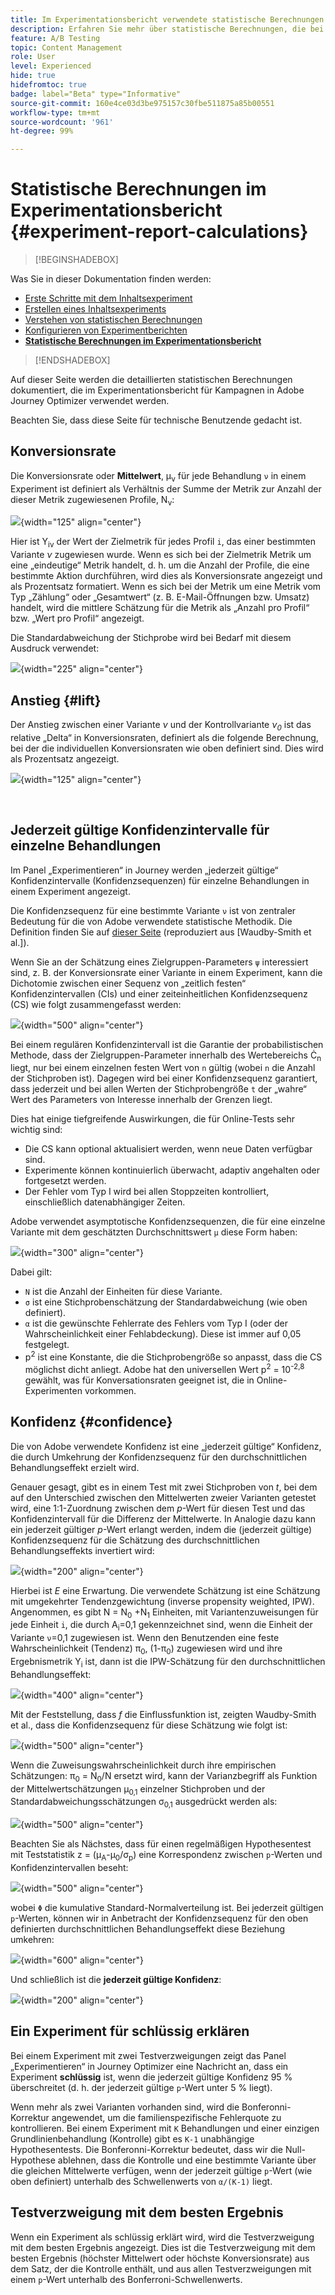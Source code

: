 ```yaml
---
title: Im Experimentationsbericht verwendete statistische Berechnungen
description: Erfahren Sie mehr über statistische Berechnungen, die bei der Ausführung von Experimentationsberichten verwendet werden
feature: A/B Testing
topic: Content Management
role: User
level: Experienced
hide: true
hidefromtoc: true
badge: label="Beta" type="Informative"
source-git-commit: 160e4ce03d3be975157c30fbe511875a85b00551
workflow-type: tm+mt
source-wordcount: '961'
ht-degree: 99%

---
```


# Statistische Berechnungen im Experimentationsbericht {#experiment-report-calculations}

>[!BEGINSHADEBOX]

Was Sie in dieser Dokumentation finden werden:

* [Erste Schritte mit dem Inhaltsexperiment](get-started-experiment.md)
* [Erstellen eines Inhaltsexperiments](content-experiment.md)
* [Verstehen von statistischen Berechnungen](experiment-calculations.md)
* [Konfigurieren von Experimentberichten](reporting-configuration.md)
* **[Statistische Berechnungen im Experimentationsbericht](experiment-report-calculations.md)**

>[!ENDSHADEBOX]

Auf dieser Seite werden die detaillierten statistischen Berechnungen dokumentiert, die im Experimentationsbericht für Kampagnen in Adobe Journey Optimizer verwendet werden.

Beachten Sie, dass diese Seite für technische Benutzende gedacht ist.

## Konversionsrate

Die Konversionsrate oder **Mittelwert**, μ<sub>ν</sub> für jede Behandlung `ν` in einem Experiment ist definiert als Verhältnis der Summe der Metrik zur Anzahl der dieser Metrik zugewiesenen Profile, N<sub>ν</sub>:

![](assets/statistical_1.png){width="125" align="center"}

Hier ist Y<sub>iν</sub> der Wert der Zielmetrik für jedes Profil `i`, das einer bestimmten Variante *ν* zugewiesen wurde. Wenn es sich bei der Zielmetrik Metrik um eine „eindeutige“ Metrik handelt, d. h. um die Anzahl der Profile, die eine bestimmte Aktion durchführen, wird dies als Konversionsrate angezeigt und als Prozentsatz formatiert. Wenn es sich bei der Metrik um eine Metrik vom Typ „Zählung“ oder „Gesamtwert“ (z. B. E-Mail-Öffnungen bzw. Umsatz) handelt, wird die mittlere Schätzung für die Metrik als „Anzahl pro Profil“ bzw. „Wert pro Profil“ angezeigt.

Die Standardabweichung der Stichprobe wird bei Bedarf mit diesem Ausdruck verwendet:

![](assets/statistical_2.png){width="225" align="center"}

## Anstieg {#lift}

Der Anstieg zwischen einer Variante *ν* und der Kontrollvariante *ν<sub>0</sub>* ist das relative „Delta“ in Konversionsraten, definiert als die folgende Berechnung, bei der die individuellen Konversionsraten wie oben definiert sind. Dies wird als Prozentsatz angezeigt.

![](assets/statistical_3.png){width="125" align="center"}

</br>

## Jederzeit gültige Konfidenzintervalle für einzelne Behandlungen

Im Panel „Experimentieren“ in Journey werden „jederzeit gültige“ Konfidenzintervalle (Konfidenzsequenzen) für einzelne Behandlungen in einem Experiment angezeigt.

Die Konfidenzsequenz für eine bestimmte Variante `ν` ist von zentraler Bedeutung für die von Adobe verwendete statistische Methodik. Die Definition finden Sie auf [dieser Seite](https://doi.org/10.48550/arXiv.2103.06476) (reproduziert aus [Waudby-Smith et al.]).

Wenn Sie an der Schätzung eines Zielgruppen-Parameters `ψ` interessiert sind, z. B. der Konversionsrate einer Variante in einem Experiment, kann die Dichotomie zwischen einer Sequenz von „zeitlich festen“ Konfidenzintervallen (CIs) und einer zeiteinheitlichen Konfidenzsequenz (CS) wie folgt zusammengefasst werden:

![](assets/statistical_4.png){width="500" align="center"}

Bei einem regulären Konfidenzintervall ist die Garantie der probabilistischen Methode, dass der Zielgruppen-Parameter innerhalb des Wertebereichs Ċ<sub>n</sub> liegt, nur bei einem einzelnen festen Wert von `n` gültig (wobei `n` die Anzahl der Stichproben ist). Dagegen wird bei einer Konfidenzsequenz garantiert, dass jederzeit und bei allen Werten der Stichprobengröße `t` der „wahre“ Wert des Parameters von Interesse innerhalb der Grenzen liegt.

Dies hat einige tiefgreifende Auswirkungen, die für Online-Tests sehr wichtig sind:

* Die CS kann optional aktualisiert werden, wenn neue Daten verfügbar sind.
* Experimente können kontinuierlich überwacht, adaptiv angehalten oder fortgesetzt werden.
* Der Fehler vom Typ I wird bei allen Stoppzeiten kontrolliert, einschließlich datenabhängiger Zeiten.

Adobe verwendet asymptotische Konfidenzsequenzen, die für eine einzelne Variante mit dem geschätzten Durchschnittswert `μ` diese Form haben:

![](assets/statistical_5.png){width="300" align="center"}

Dabei gilt:

* `N` ist die Anzahl der Einheiten für diese Variante.
* `σ` ist eine Stichprobenschätzung der Standardabweichung (wie oben definiert).
* `α` ist die gewünschte Fehlerrate des Fehlers vom Typ I (oder der Wahrscheinlichkeit einer Fehlabdeckung). Diese ist immer auf 0,05 festgelegt.
* p<sup>2</sup> ist eine Konstante, die die Stichprobengröße so anpasst, dass die CS möglichst dicht anliegt. Adobe hat den universellen Wert p<sup>2</sup> = 10<sup>-2,8</sup> gewählt, was für Konversationsraten geeignet ist, die in Online-Experimenten vorkommen.

## Konfidenz {#confidence}

Die von Adobe verwendete Konfidenz ist eine „jederzeit gültige“ Konfidenz, die durch Umkehrung der Konfidenzsequenz für den durchschnittlichen Behandlungseffekt erzielt wird.

Genauer gesagt, gibt es in einem Test mit zwei Stichproben von *t*, bei dem auf den Unterschied zwischen den Mittelwerten zweier Varianten getestet wird, eine 1:1-Zuordnung zwischen dem *p*-Wert für diesen Test und das Konfidenzintervall für die Differenz der Mittelwerte. In Analogie dazu kann ein jederzeit gültiger *p*-Wert erlangt werden, indem die (jederzeit gültige) Konfidenzsequenz für die Schätzung des durchschnittlichen Behandlungseffekts invertiert wird:

![](assets/statistical_6.png){width="200" align="center"}

Hierbei ist *E* eine Erwartung. Die verwendete Schätzung ist eine Schätzung mit umgekehrter Tendenzgewichtung (inverse propensity weighted, IPW). Angenommen, es gibt N = N<sub>0</sub> +N<sub>1</sub> Einheiten, mit Variantenzuweisungen für jede Einheit `i`, die durch A<sub>i</sub>=0,1 gekennzeichnet sind, wenn die Einheit der Variante `ν`=0,1 zugewiesen ist. Wenn den Benutzenden eine feste Wahrscheinlichkeit (Tendenz) π<sub>0</sub>, (1-π<sub>0</sub>) zugewiesen wird und ihre Ergebnismetrik Y<sub>i</sub> ist, dann ist die IPW-Schätzung für den durchschnittlichen Behandlungseffekt:

![](assets/statistical_12.png){width="400" align="center"}

Mit der Feststellung, dass *f* die Einflussfunktion ist, zeigten Waudby-Smith et al., dass die Konfidenzsequenz für diese Schätzung wie folgt ist:

![](assets/statistical_7.png){width="500" align="center"}

Wenn die Zuweisungswahrscheinlichkeit durch ihre empirischen Schätzungen: π<sub>0</sub> = N<sub>0</sub>/N ersetzt wird, kann der Varianzbegriff als Funktion der Mittelwertschätzungen μ<sub>0,1</sub> einzelner Stichproben und der Standardabweichungsschätzungen σ<sub>0,1</sub> ausgedrückt werden als:

![](assets/statistical_8.png){width="500" align="center"}

Beachten Sie als Nächstes, dass für einen regelmäßigen Hypothesentest mit Teststatistik z = (μ<sub>A</sub>-μ<sub>0</sub>/σ<sub>p</sub>) eine Korrespondenz zwischen `p`-Werten und Konfidenzintervallen beseht:

![](assets/statistical_9.png){width="500" align="center"}

wobei `Φ` die kumulative Standard-Normalverteilung ist. Bei jederzeit gültigen `p`-Werten, können wir in Anbetracht der Konfidenzsequenz für den oben definierten durchschnittlichen Behandlungseffekt diese Beziehung umkehren:

![](assets/statistical_10.png){width="600" align="center"}

Und schließlich ist die **jederzeit gültige Konfidenz**:

![](assets/statistical_11.png){width="200" align="center"}

## Ein Experiment für schlüssig erklären

Bei einem Experiment mit zwei Testverzweigungen zeigt das Panel „Experimentieren“ in Journey Optimizer eine Nachricht an, dass ein Experiment **schlüssig** ist, wenn die jederzeit gültige Konfidenz 95 % überschreitet (d. h. der jederzeit gültige `p`-Wert unter 5 % liegt).

Wenn mehr als zwei Varianten vorhanden sind, wird die Bonferonni-Korrektur angewendet, um die familienspezifische Fehlerquote zu kontrollieren. Bei einem Experiment mit `K` Behandlungen und einer einzigen Grundlinienbehandlung (Kontrolle) gibt es `K-1` unabhängige Hypothesentests. Die Bonferonni-Korrektur bedeutet, dass wir die Null-Hypothese ablehnen, dass die Kontrolle und eine bestimmte Variante über die gleichen Mittelwerte verfügen, wenn der jederzeit gültige `p`-Wert (wie oben definiert) unterhalb des Schwellenwerts von `α/(K-1)` liegt.

## Testverzweigung mit dem besten Ergebnis

Wenn ein Experiment als schlüssig erklärt wird, wird die Testverzweigung mit dem besten Ergebnis angezeigt. Dies ist die Testverzweigung mit dem besten Ergebnis (höchster Mittelwert oder höchste Konversionsrate) aus dem Satz, der die Kontrolle enthält, und aus allen Testverzweigungen mit einem `p`-Wert unterhalb des Bonferroni-Schwellenwerts.
